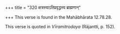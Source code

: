 +++
title = "320 क्षत्रस्याऽतिप्रवृद्धस्य ब्राह्मणान्"

+++
This verse is found in the Mahābhārata 12.78.28.

This verse is quoted in *Vīramitrodaya* (Rājantti, p. 152).


